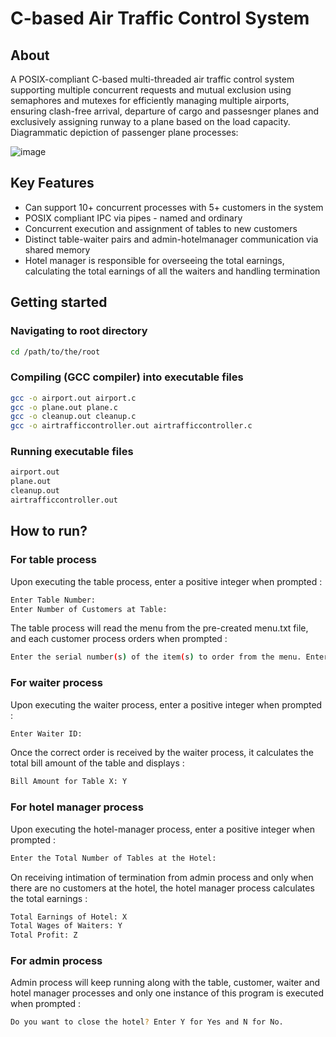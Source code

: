 # C-based Air Traffic Control System

## About

A POSIX-compliant C-based multi-threaded air traffic control system supporting multiple concurrent requests and mutual exclusion using semaphores and mutexes for efficiently managing multiple airports, ensuring clash-free arrival, departure of cargo and passesnger planes and exclusively assigning runway to a plane based on the load capacity. Diagrammatic depiction of passenger plane processes:

![image](https://github.com/user-attachments/assets/15a90ee1-b77a-4739-b66e-4c075d4261be)

## Key Features
<ul>
  <li> Can support 10+ concurrent processes with 5+ customers in the system </li>
  <li> POSIX compliant IPC via pipes - named and ordinary </li>
  <li> Concurrent execution and assignment of tables to new customers </li>
  <li> Distinct table-waiter pairs and admin-hotelmanager communication via shared memory </li>
  <li> Hotel manager is responsible for overseeing the total earnings, calculating the total earnings of all the waiters and handling termination </li>
</ul>

## Getting started

### Navigating to root directory
```sh
cd /path/to/the/root
```

### Compiling (GCC compiler) into executable files
```sh
gcc -o airport.out airport.c
gcc -o plane.out plane.c
gcc -o cleanup.out cleanup.c
gcc -o airtrafficcontroller.out airtrafficcontroller.c
```

### Running executable files
```sh
airport.out
plane.out
cleanup.out
airtrafficcontroller.out
```
## How to run?

### For table process
Upon executing the table process, enter a positive integer when prompted :
```sh
Enter Table Number:
Enter Number of Customers at Table:
```

The table process will read the menu from the pre-created menu.txt file, and each customer process orders when prompted :
```sh
Enter the serial number(s) of the item(s) to order from the menu. Enter -1 when done:
```
### For waiter process
Upon executing the waiter process, enter a positive integer when prompted :
```sh
Enter Waiter ID:
```

Once the correct order is received by the waiter process, it calculates the total bill amount of the table and displays :
```sh
Bill Amount for Table X: Y
```
### For hotel manager process
Upon executing the hotel-manager process, enter a positive integer when prompted :
```sh
Enter the Total Number of Tables at the Hotel:
```

On receiving intimation of termination from admin process and only when there are no customers at the hotel, the hotel manager process calculates the total earnings :
```sh
Total Earnings of Hotel: X
Total Wages of Waiters: Y
Total Profit: Z
```
### For admin process
Admin process will keep running along with the table, customer, waiter and hotel manager processes and only one instance of this program is executed when prompted :
```sh
Do you want to close the hotel? Enter Y for Yes and N for No.
```
